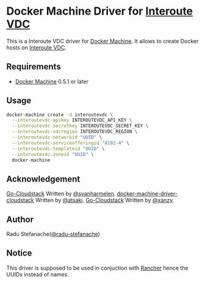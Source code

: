 # Docker Machine Driver for [Interoute VDC](https://cloudstore.interoute.com/account/login)

This is a Interoute VDC driver for [Docker Machine](https://docs.docker.com/machine/).
It allows to create Docker hosts on [Interoute VDC](https://cloudstore.interoute.com/account/login).

## Requirements

* [Docker Machine](https://docs.docker.com/machine/) 0.5.1 or later

## Usage

```bash
docker-machine create -d interoutevdc \
  --interoutevdc-apikey INTEROUTEVDC_API_KEY \
  --interoutevdc-secretkey INTEROUTEVDC_SECRET_KEY \
  --interoutevdc-vdcregion INTEROUTEVDC_REGION \
  --interoutevdc-networkid "UUID" \
  --interoutevdc-serviceofferingid "8192-4" \
  --interoutevdc-templateid "UUID" \
  --interoutevdc-zoneid "UUID" \
  docker-machine
```

## Acknowledgement

[Go-Cloudstack](https://github.com/svanharmelen/go-cloudstack) Written by [@svanharmelen](https://github.com/svanharmelen).
[docker-machine-driver-cloudstack](https://github.com/atsaki/docker-machine-driver-cloudstack) Written by [@atsaki](https://github.com/atsaki).
[Go-Cloudstack](https://github.com/xanzy/go-cloudstack) Written by [@xanzy](https://github.com/xanzy).

## Author
Radu Stefanache([@radu-stefanache](https://github.com/radu-stefanache))

## Notice
This driver is supposed to be used in conjuction with [Rancher](http://rancher.com/) hence  the UUIDs instead of names.

